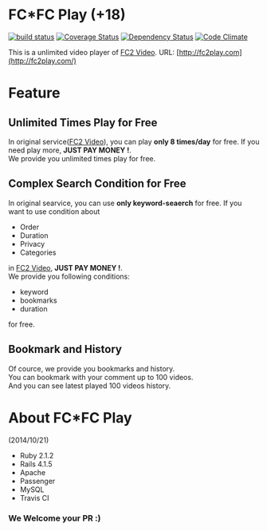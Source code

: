 FC*FC Play (+18)
=======
[![build status](https://circleci.com/gh/showwin/FC2-Play.svg?style=shield&circle-token=7a1281e0e2902a34e464d8a15921b448188b5536)](https://circleci.com/gh/showwin/FC2-Play)
[![Coverage Status](https://coveralls.io/repos/showwin/FC2-Play/badge.png)](https://coveralls.io/r/showwin/FC2-Play)
[![Dependency Status](https://gemnasium.com/showwin/FC2-Play.svg)](https://gemnasium.com/showwin/FC2-Play)
[![Code Climate](https://codeclimate.com/github/showwin/FC2-Play/badges/gpa.svg)](https://codeclimate.com/github/showwin/FC2-Play)

This is a unlimited video player of [FC2 Video](http://video.fc2.com/).
URL: [http://fc2play.com](http://fc2play.com/)

# Feature
##  Unlimited Times Play for Free
In original service([FC2 Video](http://video.fc2.com/)), you can play **only 8 times/day** for free.
If you need play more, **JUST PAY MONEY !**.  
We provide you unlimited times play for free.

## Complex Search Condition for Free
In original searvice, you can use **only keyword-seaerch** for free.
If you want to use condition about
* Order
* Duration
* Privacy
* Categories

in [FC2 Video](http://video.fc2.com/), **JUST PAY MONEY !**.  
We provide you following conditions:
* keyword
* bookmarks
* duration

for free.

## Bookmark and History
Of cource, we provide you bookmarks and history.  
You can bookmark with your comment up to 100 videos.  
And you can see latest played 100 videos history.


# About FC*FC Play
(2014/10/21)
* Ruby 2.1.2
* Rails 4.1.5
* Apache
* Passenger
* MySQL
* Travis CI

### We Welcome your PR :)
